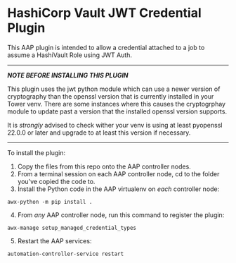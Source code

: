 # HashiCorp Vault JWT Credential Plugin

This AAP plugin is intended to allow a credential attached to a job to assume a HashiVault Role using JWT Auth.

---

**_NOTE BEFORE INSTALLING THIS PLUGIN_**

This plugin uses the jwt python module which can use a newer version of cryptography than the openssl version that is currently installed in your Tower venv. There are some instances where this causes the cryptogrphay module to update past a version that the installed openssl version supports.

It is _strongly_ advised to check wither your venv is using at least pyopenssl 22.0.0 or later and upgrade to at least this version if necessary.

---

To install the plugin:

1.  Copy the files from this repo onto the AAP controller nodes.
2.  From a terminal session on each AAP controller node, cd to the folder you've copied the code to.
3.  Install the Python code in the AAP virtualenv on _each_ controller node:

```shell
awx-python -m pip install .
```

4.  From _any_ AAP controller node, run this command to register the plugin:

```shell
awx-manage setup_managed_credential_types
```

5.  Restart the AAP services:

```shell
automation-controller-service restart
```
